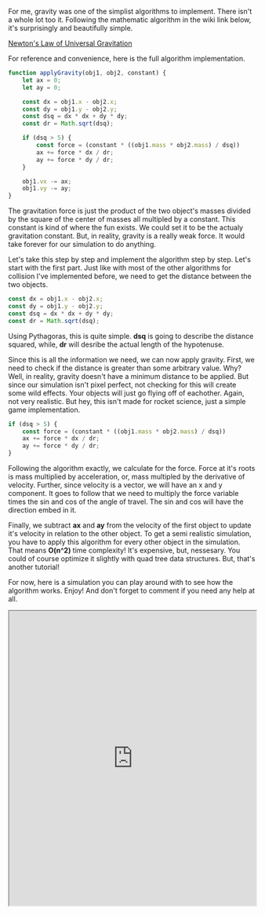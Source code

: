 For me, gravity was one of the simplist algorithms to implement. There isn't a whole lot too it. Following the mathematic algorithm in the wiki link below, it's surprisingly and beautifully simple.

[Newton's Law of Universal Gravitation](https://en.wikipedia.org/wiki/Newton%27s_law_of_universal_gravitation)

For reference and convenience, here is the full algorithm implementation.

```javascript
function applyGravity(obj1, obj2, constant) {
	let ax = 0;
	let ay = 0;

	const dx = obj1.x - obj2.x;
	const dy = obj1.y - obj2.y;
	const dsq = dx * dx + dy * dy;
	const dr = Math.sqrt(dsq);

	if (dsq > 5) {
		const force = (constant * ((obj1.mass * obj2.mass) / dsq))
		ax += force * dx / dr;
		ay += force * dy / dr;
	}

	obj1.vx -= ax;
	obj1.vy -= ay;
}
```

The gravitation force is just the product of the two object's masses divided by the square of the center of masses all multipled by a constant. This constant is kind of where the fun exists. We could set it to be the actualy gravitation constant. But, in reality, gravity is a really weak force. It would take forever for our simulation to do anything.

Let's take this step by step and implement the algorithm step by step. Let's start with the first part. Just like with most of the other algorithms for collision I've implemented before, we need to get the distance between the two objects.

```javascript
const dx = obj1.x - obj2.x;
const dy = obj1.y - obj2.y;
const dsq = dx * dx + dy * dy;
const dr = Math.sqrt(dsq);
```

Using Pythagoras, this is quite simple. <b>dsq</b> is going to describe the distance squared, while, <b>dr</b> will desribe the actual length of the hypotenuse.

Since this is all the information we need, we can now apply gravity. First, we need to check if the distance is greater than some arbitrary value. Why? Well, in reality, gravity doesn't have a minimum distance to be applied. But since our simulation isn't pixel perfect, not checking for this will create some wild effects. Your objects will just go flying off of eachother. Again, not very realistic. But hey, this isn't made for rocket science, just a simple game implementation.

```javascript
if (dsq > 5) {
	const force = (constant * ((obj1.mass * obj2.mass) / dsq))
	ax += force * dx / dr;
	ay += force * dy / dr;
}
```

Following the algorithm exactly, we calculate for the force. Force at it's roots is mass multiplied by acceleration, or, mass multipled by the derivative of velocity. Further, since velocity is a vector, we will have an x and y component. It goes to follow that we need to multiply the force variable times the sin and cos of the angle of travel. The sin and cos will have the direction embed in it.

Finally, we subtract <b>ax</b> and <b>ay</b> from the velocity of the first object to update it's velocity in relation to the other object. To get a semi realistic simulation, you have to apply this algorithm for every other object in the simulation. That means <b>O(n^2)</b> time complexity! It's expensive, but, nessesary. You could of course optimize it slightly with quad tree data structures. But, that's another tutorial!

For now, here is a simulation you can play around with to see how the algorithm works. Enjoy! And don't forget to comment if you need any help at all.

<iframe id="sat-tester" width="100%" height="600" src="https://www.speblog.org/plugin/sat-tester">
</iframe>